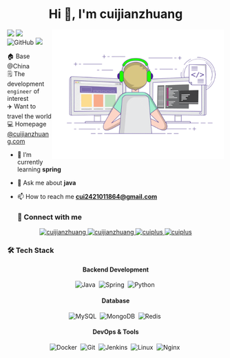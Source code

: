 <h1 align="center">Hi 👋, I'm cuijianzhuang</h1>

<div>

<a href="https://cuijianzhuang.com/" target="_blank"><img align="right"  width="400px" src="./developer-github.gif"  /></a>
[![](https://img.shields.io/badge/IDE-Jetbrains-000000?style=flat-square&logo=jetbrains&logoColor=White)](#)
<img src="https://komarev.com/ghpvc/?username=cuijianzhuang">&nbsp;&nbsp;
<img alt="GitHub" src="https://img.shields.io/badge/dynamic/json?logo=github&label=GitHub+Followers&labelColor=282c34&color=181717&query=%24.data.totalSubs&url=https%3A%2F%2Fapi.spencerwoo.com%2Fsubstats%2F%3Fsource%3Dgithub%26queryKey%3Dcuijianzhuang&longCache=true"> 
<img src="https://media.giphy.com/media/WUlplcMpOCEmTGBtBW/giphy.gif" width="90">
<!-- 👨‍💻‍ Engineer -->
🏠 Base @China  
🗒️ The development `engineer` of interest  
✈️ Want to travel the world  
💻 Homepage [@cuijianzhuang.com](https://cuijianzhuang.com/)

- 🌱 I’m currently learning **spring**

- 💬 Ask me about **java**

- 📫 How to reach me **cui2421011864@gmail.com**

  ### 🤝 Connect with me
</div>

<p align="center">
  <a href="https://dev.to/cuijianzhuang" target="blank">
    <img src="https://raw.githubusercontent.com/rahuldkjain/github-profile-readme-generator/master/src/images/icons/Social/devto.svg" alt="cuijianzhuang" height="30" width="40" />
  </a>
  <a href="https://twitter.com/cuijianzhuang" target="blank">
    <img src="https://raw.githubusercontent.com/rahuldkjain/github-profile-readme-generator/master/src/images/icons/Social/twitter.svg" alt="cuijianzhuang" height="30" width="40" />
  </a>
  <a href="https://fb.com/cuiplus" target="blank">
    <img src="https://raw.githubusercontent.com/rahuldkjain/github-profile-readme-generator/master/src/images/icons/Social/facebook.svg" alt="cuiplus" height="30" width="40" />
  </a>
  <a href="https://instagram.com/cuiplus" target="blank">
    <img src="https://raw.githubusercontent.com/rahuldkjain/github-profile-readme-generator/master/src/images/icons/Social/instagram.svg" alt="cuiplus" height="30" width="40" />
  </a>
</p>

### 🛠️ Tech Stack

<div align="center">
  
  #### Backend Development
  ![Java](https://img.shields.io/badge/-Java-05122A?style=flat&logo=java)&nbsp;
  ![Spring](https://img.shields.io/badge/-Spring-05122A?style=flat&logo=spring)&nbsp;
  ![Python](https://img.shields.io/badge/-Python-05122A?style=flat&logo=python)&nbsp;
  
  #### Database
  ![MySQL](https://img.shields.io/badge/-MySQL-05122A?style=flat&logo=mysql)&nbsp;
  ![MongoDB](https://img.shields.io/badge/-MongoDB-05122A?style=flat&logo=mongodb)&nbsp;
  ![Redis](https://img.shields.io/badge/-Redis-05122A?style=flat&logo=redis)&nbsp;
  
  #### DevOps & Tools
  ![Docker](https://img.shields.io/badge/-Docker-05122A?style=flat&logo=docker)&nbsp;
  ![Git](https://img.shields.io/badge/-Git-05122A?style=flat&logo=git)&nbsp;
  ![Jenkins](https://img.shields.io/badge/-Jenkins-05122A?style=flat&logo=jenkins)&nbsp;
  ![Linux](https://img.shields.io/badge/-Linux-05122A?style=flat&logo=linux)&nbsp;
  ![Nginx](https://img.shields.io/badge/-Nginx-05122A?style=flat&logo=nginx)&nbsp;
